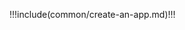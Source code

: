 <IntegrationDetailCard :title="`Create the Application in ${$localeConfig.brandName}`">

!!!include(common/create-an-app.md)!!!

<!-- In order to connect your users and third-party IdP, you need to register an application in {{$localeConfig.brandName}}. Go to [**Approw console**](https://console.approw.com) > **Application** and click "**create an application**". -->

<!-- ![](~@imagesEnUs/integration/ali-cloud/1-4.jpg) -->

<!-- Configure the **Application Name**, **Authentication URL** and **Callback URL** and then click "**Create**". -->

</IntegrationDetailCard>
